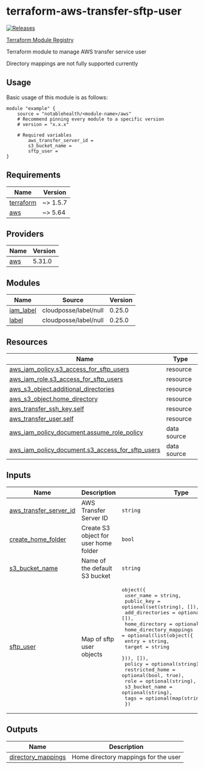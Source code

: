 <!-- BEGINNING OF PRE-COMMIT-TERRAFORM DOCS HOOK -->
# terraform-aws-transfer-sftp-user

[![Releases](https://img.shields.io/github/v/release/notablehealth/terraform-aws-transfer-sftp-user)](https://github.com/notablehealth/terraform-aws-transfer-sftp-user/releases)

[Terraform Module Registry](https://registry.terraform.io/modules/notablehealth/transfer-sftp-user/aws)

Terraform module to manage AWS transfer service user

Directory mappings are not fully supported currently

## Usage

Basic usage of this module is as follows:

```hcl
module "example" {
    source = "notablehealth/<module-name>/aws"
    # Recommend pinning every module to a specific version
    # version = "x.x.x"

    # Required variables
        aws_transfer_server_id =
        s3_bucket_name =
        sftp_user =
}
```

## Requirements

| Name | Version |
|------|---------|
| <a name="requirement_terraform"></a> [terraform](#requirement\_terraform) | ~> 1.5.7 |
| <a name="requirement_aws"></a> [aws](#requirement\_aws) | ~> 5.64 |

## Providers

| Name | Version |
|------|---------|
| <a name="provider_aws"></a> [aws](#provider\_aws) | 5.31.0 |

## Modules

| Name | Source | Version |
|------|--------|---------|
| <a name="module_iam_label"></a> [iam\_label](#module\_iam\_label) | cloudposse/label/null | 0.25.0 |
| <a name="module_label"></a> [label](#module\_label) | cloudposse/label/null | 0.25.0 |

## Resources

| Name | Type |
|------|------|
| [aws_iam_policy.s3_access_for_sftp_users](https://registry.terraform.io/providers/hashicorp/aws/latest/docs/resources/iam_policy) | resource |
| [aws_iam_role.s3_access_for_sftp_users](https://registry.terraform.io/providers/hashicorp/aws/latest/docs/resources/iam_role) | resource |
| [aws_s3_object.additional_directories](https://registry.terraform.io/providers/hashicorp/aws/latest/docs/resources/s3_object) | resource |
| [aws_s3_object.home_directory](https://registry.terraform.io/providers/hashicorp/aws/latest/docs/resources/s3_object) | resource |
| [aws_transfer_ssh_key.self](https://registry.terraform.io/providers/hashicorp/aws/latest/docs/resources/transfer_ssh_key) | resource |
| [aws_transfer_user.self](https://registry.terraform.io/providers/hashicorp/aws/latest/docs/resources/transfer_user) | resource |
| [aws_iam_policy_document.assume_role_policy](https://registry.terraform.io/providers/hashicorp/aws/latest/docs/data-sources/iam_policy_document) | data source |
| [aws_iam_policy_document.s3_access_for_sftp_users](https://registry.terraform.io/providers/hashicorp/aws/latest/docs/data-sources/iam_policy_document) | data source |

## Inputs

| Name | Description | Type | Default | Required |
|------|-------------|------|---------|:--------:|
| <a name="input_aws_transfer_server_id"></a> [aws\_transfer\_server\_id](#input\_aws\_transfer\_server\_id) | AWS Transfer Server ID | `string` | n/a | yes |
| <a name="input_create_home_folder"></a> [create\_home\_folder](#input\_create\_home\_folder) | Create S3 object for user home folder | `bool` | `false` | no |
| <a name="input_s3_bucket_name"></a> [s3\_bucket\_name](#input\_s3\_bucket\_name) | Name of the default S3 bucket | `string` | n/a | yes |
| <a name="input_sftp_user"></a> [sftp\_user](#input\_sftp\_user) | Map of sftp user objects | <pre>object({<br>    user_name       = string,<br>    public_key      = optional(set(string), []),<br>    add_directories = optional(set(string), []),<br>    home_directory  = optional(string),<br>    home_directory_mappings = optional(list(object({<br>      entry  = string,<br>      target = string<br>    })), []),<br>    policy          = optional(string),<br>    restricted_home = optional(bool, true),<br>    role            = optional(string),<br>    s3_bucket_name  = optional(string),<br>    tags            = optional(map(string)),<br>  })</pre> | n/a | yes |

## Outputs

| Name | Description |
|------|-------------|
| <a name="output_directory_mappings"></a> [directory\_mappings](#output\_directory\_mappings) | Home directory mappings for the user |

<!-- END OF PRE-COMMIT-TERRAFORM DOCS HOOK -->
